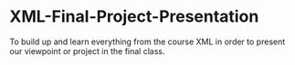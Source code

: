# XML-Final-Project-Presentation
To build up and learn everything from the course XML in order to present our viewpoint or project in the final class.
